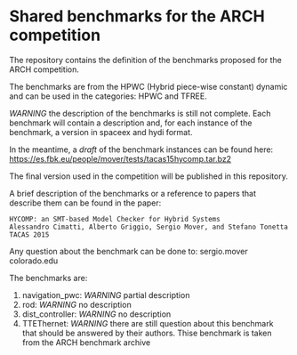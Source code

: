 # Shared benchmarks for the ARCH competition

The repository contains the definition of the benchmarks proposed for
the ARCH competition.

The benchmarks are from the HPWC (Hybrid piece-wise constant) dynamic
and can be used in the categories: HPWC and TFREE.

*WARNING* the description of the benchmarks is still not complete.
Each benchmark will contain a description and, for each instance of
the benchmark, a version in spaceex and hydi format.

In the meantime, a *draft* of the benchmark instances can be found here:
https://es.fbk.eu/people/mover/tests/tacas15hycomp.tar.bz2

The final version used in the competition will be published in this repository.

A brief description of the benchmarks or a reference to papers that
describe them can be found in the paper:
```
HYCOMP: an SMT-based Model Checker for Hybrid Systems
Alessandro Cimatti, Alberto Griggio, Sergio Mover, and Stefano Tonetta
TACAS 2015
```


Any question about the benchmark can be done to: sergio.mover <at> colorado.edu

The benchmarks are:
1. navigation_pwc: *WARNING* partial description
2. rod: *WARNING* no description
3. dist_controller: *WARNING* no description
4. TTEThernet: *WARNING* there are still question about this benchmark
that should be answered by their authors.
Thise benchmark is taken from the ARCH benchmark archive
